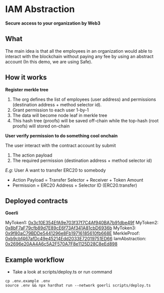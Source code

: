 # IAM Abstraction

**Secure access to your organization by Web3**

## What
The main idea is that all the employees in an organization would able to interact with the blockchain without paying any fee by using an abstract account (In this demo, we are using Safe).

## How it works

**Register merkle tree**

1. The org defines the list of employees (user address) and permissions (destination address + method selector id).
2. Grant permission to each user 1-by-1
3. The data will become node leaf in merkle tree
5. This hash tree (proofs) will be saved off-chain while the top-hash (root proofs) will stored on-chain

**User verify permission to do something cool onchain**

The user interact with the contract account by submit

1. The action payload
2. The required permission (destination address + method selector id)

*E.g*: User A want to transfer ERC20 to somebody
- Action Payload = Transfer Selector + Receiver + Token Amount
- Permission = ERC20 Address + Selector ID (ERC20.transfer)

## Deployed contracts

**Goerli**

MyToken1: [0x3c10E354EfA9e703f37f7C4Af940BA7b91dbe49f](https://goerli.basescan.org/address/0x3c10E354EfA9e703f37f7C4Af940BA7b91dbe49f)
MyToken2: [0x8bF7aF79cfb89d7E89cE6f73Af341A81cbD6936b](https://goerli.basescan.org/address/0x8bF7aF79cfb89d7E89cE6f73Af341A81cbD6936b)
MyToken3: [0x9f80aC79BDDe5441296e8Fb19716185610fb668E](https://goerli.basescan.org/address/0x9f80aC79BDDe5441296e8Fb19716185610fb668E)
MerkleProof: [0xb9cbf467afDc49e45214Edd2033E72019751ED66](https://goerli.basescan.org/address/0xb9cbf467afDc49e45214Edd2033E72019751ED66)
IamAbstraction: [0x2696e20AA4A6c5A2F570A7F8e1125D28C8eEd898](https://goerli.basescan.org/address/0x2696e20AA4A6c5A2F570A7F8e1125D28C8eEd898)

## Example workflow

- Take a look at scripts/deploy.ts or run command

```
cp .env.example .env
source .env && npx hardhat run --network goerli scripts/deploy.ts
```